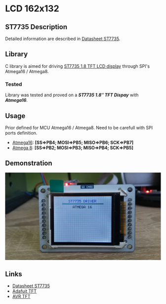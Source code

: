# LCD 162x132

## ST7735 Description
Detailed information are described in [Datasheet ST7735](http://www.displayfuture.com/Display/datasheet/controller/ST7735.pdf).

## Library
C library is aimed for driving [ST7735 1.8 TFT LCD display](img/st7735.jpg) through SPI's Atmega16 / Atmega8.

### Tested
Library was tested and proved on a **_ST7735 1.8″ TFT Dispay_** with **_Atmega16_**.

## Usage
Prior defined for MCU Atmega16 / Atmega8. Need to be carefull with SPI ports definition.
- [Atmega16](https://www.gme.cz/data/attachments/dsh.958-112.1.pdf): **[SS=>PB4; MOSI=>PB5; MISO=>PB6; SCK=>PB7]**
- [Atmega 8](https://ww1.microchip.com/downloads/en/DeviceDoc/Atmel-2486-8-bit-AVR-microcontroller-ATmega8_L_datasheet.pdf): **[SS=>PB2; MOSI=>PB3; MISO=>PB4; SCK=>PB5]**
  
## Demonstration
<img src="img/st7735.jpg" />

## Links
- [Datasheet ST7735](http://www.displayfuture.com/Display/datasheet/controller/ST7735.pdf)
- [Adafuit TFT](https://github.com/adafruit/Adafruit-ST7735-Library)
- [AVR TFT](http://w8bh.net/avr/AvrTFT.pdf)
